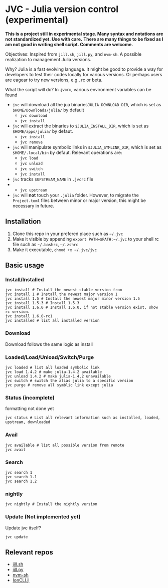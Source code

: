 # JVC - Julia version control (experimental)

**This is a project still in experimental stage. Many syntax and notations are not standardized yet. Use with care.**
**There are many things to be fixed as I am not good in writing shell script. Comments are welcome.**

Objectives: Inspired from `jill.sh`, `jill.py`, and `nvm-sh`. A possible realization to management Julia versions.

Why? Julia is a fast evolving language. It might be good to provide a way for developers to test their codes locally for various versions. Or perhaps users are eagear to try new versions, e.g., rc or beta. 

What the script will do? In .jvcrc, various environment variables can be found 
- `jvc` will download all the jua binaries`JULIA_DOWNLOAD_DIR`, which is set as `$HOME/Downloads/julia/` by default
    - `jvc download`
    - `jvc install`
- `jvc` will extract the binaries to `$JULIA_INSTALL_DIR`, which is set as `$HOME/apps/julia/` by defaut. 
    - `jvc install`
    - `jvc remove`
- `jvc` will manipulate symbolic links in `$JULIA_SYMLINK_DIR`, which is set as `$HOME/.local/bin` by defaut. Relevant operations are: 
    - `jvc load`
    - `jvc unload`
    - `jvc switch`
    - `jvc install`
- `jvc` tracks `$UPSTREAM_NAME` in `.jvcrc` file
-   - `jvc upstream`
- `jvc` will **not** touch your `.julia` folder. However, to migrate the `Project.toml` files between minor or major version, this might be necessary in future.


## Installation

1. Clone this repo in your prefered place such as `~/.jvc`   
2. Make it visible by appending `export PATH=$PATH:~/.jvc` to your shell rc file such as `~/.bashrc`, `~/.zshrc`
3. Make it executable, `chmod +x ~/.jvc/jvc`


## Basic usage

### Install/Installed
```shell
jvc install # Install the newest stable version from 
jvc install 1 # Install the newest major version 1
jvc install 1.5 # Install the newest major minor version 1.5
jvc install 1.5.3 # Install 1.5.3
jvc install 1.6.0 # Install 1.6.0, if not stable version exist, show rc version.
jvc install 1.6.0-rc1
jvc installed # list all installed version 
```

### Download
Download follows the same logic as install 

### Loaded/Load/Unload/Switch/Purge
```
jvc loaded # list all loaded symbolic link
jvc load 1.4.2 # make julia-1.4.2 available
jvc unload 1.4.2 # make julia-1.4.2 unavailable
jvc switch # switch the alias julia to a specific version
jvc purge # remove all symblic link except julia
```
### Status (incomplete)
formatting not done yet
```
jvc status # List all relevant information such as installed, loaded, upstream, downloaded
```
### Avail
```
jvc available # list all possible version from remote
jvc avail 
```

### Search 
```
jvc search 1
jvc search 1.1
jvc search 1.2
```


### nightly 
```
jvc nightly # Install the nightly version 
```
### Update (Not implemented yet)
Update jvc itself?
```
jvc update
```

## Relevant repos
- [jill.sh](https://github.com/abelsiqueira/jill)
- [jill.py](https://github.com/johnnychen94/jill.py)
- [nvm-sh](https://github.com/nvm-sh/nvm)
- [IonCLI.jl](https://github.com/Roger-luo/IonCLI.jl)
